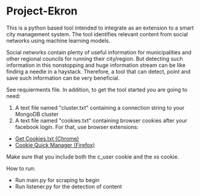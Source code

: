 # Project-Ekron

This is a python based tool intended to integrate as an extension to a smart city management system. 
The tool identifies relevant content from social networks using machine learning models.

Social networks contain plenty of useful information for municipalities and other regional councils for running their city/region. But detecting such information in this nonstopping and huge information stream can be like finding a needle in a haystack. Therefore, a tool that can detect, point and save such information can be very beneficial.

See requierments file.
In addition, to get the tool started you are going to need:
1. A text file named "cluster.txt" containing a connection string to your MongoDB cluster
2. A text file named "cookies.txt" containing browser cookies after your facebook login. For that, use browser extensions:

* [Get Cookies.txt (Chrome)](https://chrome.google.com/webstore/detail/get-cookiestxt/bgaddhkoddajcdgocldbbfleckgcbcid?hl=en) 
* [Cookie Quick Manager (Firefox)](https://addons.mozilla.org/en-US/firefox/addon/cookie-quick-manager/)

Make sure that you include both the c_user cookie and the xs cookie.

How to run:
- Run main.py for scraping to begin
- Run listener.py for the detection of content





